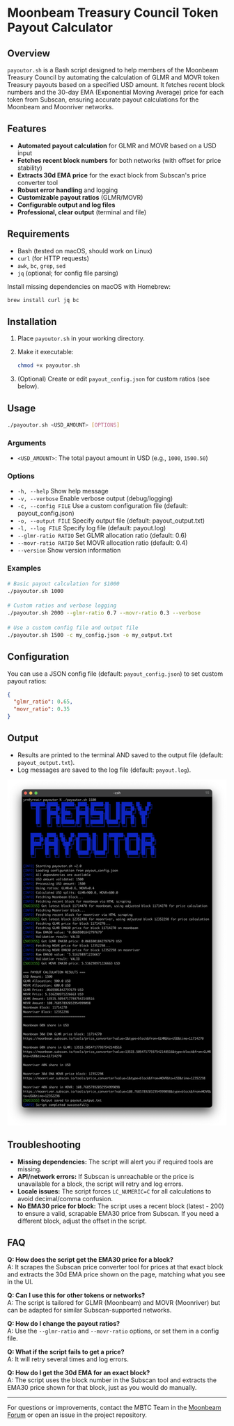 # Moonbeam Treasury Council Token Payout Calculator

## Overview

`payoutor.sh` is a Bash script designed to help members of the Moonbeam Treasury Council by automating the calculation of GLMR and MOVR token Treasury payouts based on a specified USD amount. It fetches recent block numbers and the 30-day EMA (Exponential Moving Average) price for each token from Subscan, ensuring accurate payout calculations for the Moonbeam and Moonriver networks.

## Features

- **Automated payout calculation** for GLMR and MOVR based on a USD input
- **Fetches recent block numbers** for both networks (with offset for price stability)
- **Extracts 30d EMA price** for the exact block from Subscan's price converter tool
- **Robust error handling** and logging
- **Customizable payout ratios** (GLMR/MOVR)
- **Configurable output and log files**
- **Professional, clear output** (terminal and file)

## Requirements

- Bash (tested on macOS, should work on Linux)
- `curl` (for HTTP requests)
- `awk`, `bc`, `grep`, `sed`
- `jq` (optional; for config file parsing)

Install missing dependencies on macOS with Homebrew:

```sh
brew install curl jq bc
```

## Installation

1. Place `payoutor.sh` in your working directory.

2. Make it executable:
   
   ```sh
   chmod +x payoutor.sh
   ```

3. (Optional) Create or edit `payout_config.json` for custom ratios (see below).

## Usage

```sh
./payoutor.sh <USD_AMOUNT> [OPTIONS]
```

### Arguments

- `<USD_AMOUNT>`: The total payout amount in USD (e.g., `1000`, `1500.50`)

### Options

- `-h, --help`           Show help message
- `-v, --verbose`        Enable verbose output (debug/logging)
- `-c, --config FILE`    Use a custom configuration file (default: payout_config.json)
- `-o, --output FILE`    Specify output file (default: payout_output.txt)
- `-l, --log FILE`       Specify log file (default: payout.log)
- `--glmr-ratio RATIO`   Set GLMR allocation ratio (default: 0.6)
- `--movr-ratio RATIO`   Set MOVR allocation ratio (default: 0.4)
- `--version`            Show version information

### Examples

```sh
# Basic payout calculation for $1000
./payoutor.sh 1000

# Custom ratios and verbose logging
./payoutor.sh 2000 --glmr-ratio 0.7 --movr-ratio 0.3 --verbose

# Use a custom config file and output file
./payoutor.sh 1500 -c my_config.json -o my_output.txt
```

## Configuration

You can use a JSON config file (default: `payout_config.json`) to set custom payout ratios:

```json
{
  "glmr_ratio": 0.65,
  "movr_ratio": 0.35
}
```

## Output

- Results are printed to the terminal AND saved to the output file (default: `payout_output.txt`).
- Log messages are saved to the log file (default: `payout.log`).

![payoutor](src/img.png)

## Troubleshooting

- **Missing dependencies:** The script will alert you if required tools are missing.
- **API/network errors:** If Subscan is unreachable or the price is unavailable for a block, the script will retry and log errors.
- **Locale issues:** The script forces `LC_NUMERIC=C` for all calculations to avoid decimal/comma confusion.
- **No EMA30 price for block:** The script uses a recent block (latest - 200) to ensure a valid, scrapable EMA30 price from Subscan. If you need a different block, adjust the offset in the script.

## FAQ

**Q: How does the script get the EMA30 price for a block?**  
A: It scrapes the Subscan price converter tool for prices at that exact block and extracts the 30d EMA price shown on the page, matching what you see in the UI.

**Q: Can I use this for other tokens or networks?**  
A: The script is tailored for GLMR (Moonbeam) and MOVR (Moonriver) but can be adapted for similar Subscan-supported networks.

**Q: How do I change the payout ratios?**  
A: Use the `--glmr-ratio` and `--movr-ratio` options, or set them in a config file.

**Q: What if the script fails to get a price?**  
A: It will retry several times and log errors. 

**Q: How do I get the 30d EMA for an exact block?**  
A: The script uses the block number in the Subscan tool and extracts the EMA30 price shown for that block, just as you would do manually.

---

For questions or improvements, contact the MBTC Team in the [Moonbeam Forum](https://forum.moonbeam.network/) or open an issue in the project repository. 